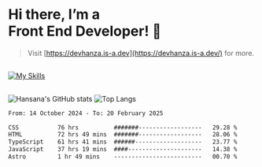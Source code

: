 # Hi there, I’m a<br>Front End Developer! 👋
> Visit [https://devhanza.is-a.dev](https://devhanza.is-a.dev/) for more.

##
[![My Skills](https://skillicons.dev/icons?i=html,css,js,tailwind,sass,bootstrap,ts,angular,nodejs,express,py,wordpress,figma,ps)](https://hansana.is-a.dev)
##
![Hansana's GitHub stats](https://github-readme-stats.vercel.app/api?username=DevHanza\&hide=issues\&show_icons=true&theme=dark)
![Top Langs](https://github-readme-stats.vercel.app/api/top-langs/?username=DevHanza\&layout=compact&theme=dark)

<!--START_SECTION:waka-->

```txt
From: 14 October 2024 - To: 20 February 2025

CSS           76 hrs          #######------------------   29.28 %
HTML          72 hrs 49 mins  #######------------------   28.06 %
TypeScript    61 hrs 41 mins  ######-------------------   23.77 %
JavaScript    37 hrs 19 mins  ####---------------------   14.38 %
Astro         1 hr 49 mins    -------------------------   00.70 %
```

<!--END_SECTION:waka-->

